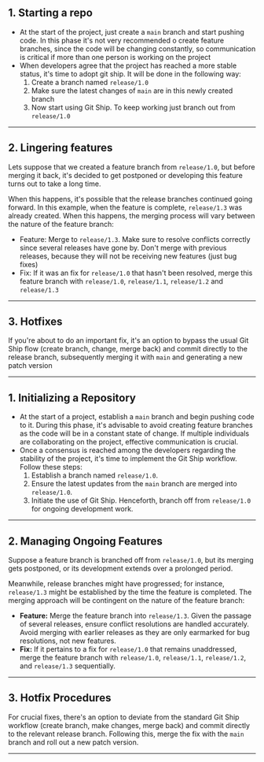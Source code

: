 ## 1. Starting a repo

- At the start of the project, just create a `main` branch and start pushing code. In this phase it's not very recommended o create feature branches, since the code will be changing constantly, so communication is critical if more than one person is working on the project
- When developers agree that the project has reached a more stable status, it's time to adopt git ship. It will be done in the following way:
	1. Create a branch named `release/1.0`
	2. Make sure the latest changes of `main` are in this newly created branch
	3. Now start using Git Ship. To keep working just branch out from `release/1.0`

---
## 2. Lingering features

Lets suppose that we created a feature branch from `release/1.0`, but before merging it back, it's decided to get postponed or developing this feature turns out to take a long time.

When this happens, it's possible that the release branches continued going forward. In this example, when the feature is complete, `release/1.3` was already created. When this happens, the merging process will vary between the nature of the feature branch:
- Feature: Merge to `release/1.3`. Make sure to resolve conflicts correctly since several releases have gone by. Don't merge with previous releases, because they will not be receiving new features (just bug fixes)
- Fix: If it was an fix for `release/1.0` that hasn't been resolved, merge this feature branch with `release/1.0`, `release/1.1`, `release/1.2` and `release/1.3`

---
## 3. Hotfixes

If you're about to do an important fix, it's an option to bypass the usual Git Ship flow (create branch, change, merge back) and commit directly to the release branch, subsequently merging it with `main` and generating a new patch version

---


## 1. Initializing a Repository

- At the start of a project, establish a `main` branch and begin pushing code to it. During this phase, it's advisable to avoid creating feature branches as the code will be in a constant state of change. If multiple individuals are collaborating on the project, effective communication is crucial.
- Once a consensus is reached among the developers regarding the stability of the project, it's time to implement the Git Ship workflow. Follow these steps:
    1. Establish a branch named `release/1.0`.
    2. Ensure the latest updates from the `main` branch are merged into `release/1.0`.
    3. Initiate the use of Git Ship. Henceforth, branch off from `release/1.0` for ongoing development work.

---
## 2. Managing Ongoing Features

Suppose a feature branch is branched off from `release/1.0`, but its merging gets postponed, or its development extends over a prolonged period.

Meanwhile, release branches might have progressed; for instance, `release/1.3` might be established by the time the feature is completed. The merging approach will be contingent on the nature of the feature branch:

- **Feature:** Merge the feature branch into `release/1.3`. Given the passage of several releases, ensure conflict resolutions are handled accurately. Avoid merging with earlier releases as they are only earmarked for bug resolutions, not new features.
- **Fix:** If it pertains to a fix for `release/1.0` that remains unaddressed, merge the feature branch with `release/1.0`, `release/1.1`, `release/1.2`, and `release/1.3` sequentially.

---
## 3. Hotfix Procedures

For crucial fixes, there's an option to deviate from the standard Git Ship workflow (create branch, make changes, merge back) and commit directly to the relevant release branch. Following this, merge the fix with the `main` branch and roll out a new patch version.

---


